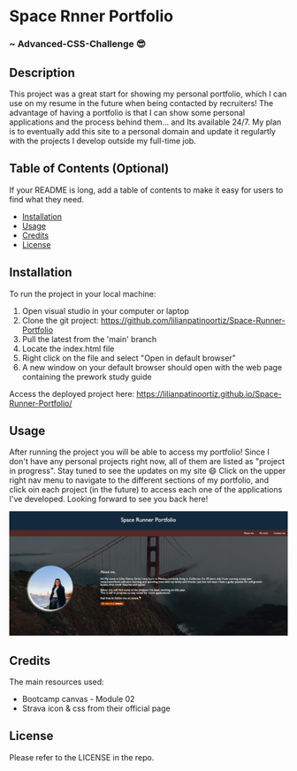 
# Space Rnner Portfolio
### ~ Advanced-CSS-Challenge 😎

## Description

  This project was a great start for showing my personal portfolio, which I can use on my resume in the future when being contacted by recruiters!
  The advantage of having a portfolio is that I can show some personal applications and the process behind them... and Its available 24/7. 
  My plan is to eventually add this site to a personal domain and update it regulartly with the projects I develop outside my full-time job.  
  

## Table of Contents (Optional)

If your README is long, add a table of contents to make it easy for users to find what they need.

- [Installation](#installation)
- [Usage](#usage)
- [Credits](#credits)
- [License](#license)

## Installation

To run the project in your local machine:

1. Open visual studio in your computer or laptop
2. Clone the git project: https://github.com/lilianpatinoortiz/Space-Runner-Portfolio
3. Pull the latest from the 'main' branch
4. Locate the index.html file
5. Right click on the file and select "Open in default browser"
6. A new window on your default browser should open with the web page containing the prework study guide

  
 Access the deployed project here: https://lilianpatinoortiz.github.io/Space-Runner-Portfolio/


## Usage

After running the project you will be able to access my portfolio! Since I don't have any personal projects right now, all of them are listed as "project in progress". 
Stay tuned to see the updates on my site 😄
Click on the upper right nav menu to navigate to the different sections of my portfolio, and click oin each project (in the future) to access each one of the applications I've developed.
Looking forward to see you back here!

![Space Runner Portfolio Screenshot](assets/images/screenshot.png)

## Credits

The main resources used: 
- Bootcamp canvas - Module 02
- Strava icon & css from their official page

## License

Please refer to the LICENSE in the repo.
